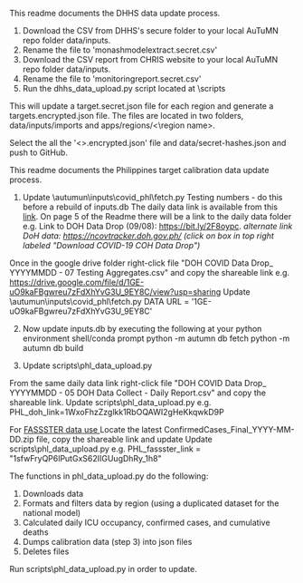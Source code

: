 This readme documents the DHHS data update process.

1. Download the CSV from DHHS's secure folder to your local  AuTuMN repo folder data/inputs.
2. Rename the file to 'monashmodelextract.secret.csv'
3. Download the CSV report from CHRIS website to your local  AuTuMN repo folder data/inputs.
4. Rename the file to 'monitoringreport.secret.csv'
3. Run the dhhs_data_upload.py script located at \scripts

This will update a target.secret.json file for each region and generate a targets.encrypted.json file. 
The files are located in two folders, data/inputs/imports and apps/regions/<\region name>.

Select the all the '<>.encrypted.json' file and  data/secret-hashes.json and push to GitHub.

This readme documents the Philippines target calibration data update process.

1. Update \autumun\inputs\covid_phl\fetch.py Testing numbers - do this before a rebuild of inputs.db
The daily data link is available from this [link](https://drive.google.com/drive/folders/1ZPPcVU4M7T-dtRyUceb0pMAd8ickYf8o).
On page 5 of the Readme there will be a link to the daily data folder e.g. Link to DOH Data Drop (09/08): https://bit.ly/2F8oypc.
*alternate link DoH data: https://ncovtracker.doh.gov.ph/ (click on box in top right labeled "Download COVID-19 COH Data Drop")*

Once in the google drive folder right-click file "DOH COVID Data Drop_ YYYYMMDD - 07 Testing Aggregates.csv" and copy the shareable link
e.g. https://drive.google.com/file/d/1GE-uO9kaFBgwreu7zFdXhYvG3U_9EY8C/view?usp=sharing
Update \autumun\inputs\covid_phl\fetch.py DATA URL = '1GE-uO9kaFBgwreu7zFdXhYvG3U_9EY8C'

2. Now update inputs.db by executing the following at your python environment shell/conda prompt
    python -m autumn db fetch
    python -m autumn db build

3. Update scripts\phl_data_upload.py

From the same daily data link right-click file "DOH COVID Data Drop_ YYYYMMDD - 05 DOH Data Collect - Daily Report.csv" and copy the shareable link.
Update scripts\phl_data_upload.py e.g. PHL_doh_link=1WxoFhzZzglkk1RbOQAWI2gHeKkqwkD9P

For [FASSSTER data use ](https://drive.google.com/drive/folders/1qnUsvq5SXxwdw9ttRtOojccVGHaYj6_k)
Locate the latest ConfirmedCases_Final_YYYY-MM-DD.zip file, copy the shareable link and update
Update scripts\phl_data_upload.py e.g. PHL_fassster_link = "1sfwFryQP6lPutGxS62IIGUugDhRy_1h8"

The functions in phl_data_upload.py do the following:
1. Downloads data
2. Formats and filters data by region (using a duplicated dataset for the national model)
3. Calculated daily ICU occupancy, confirmed cases, and cumulative deaths
4. Dumps calibration data (step 3) into json files
5. Deletes files 

Run scripts\phl_data_upload.py in order to update.
